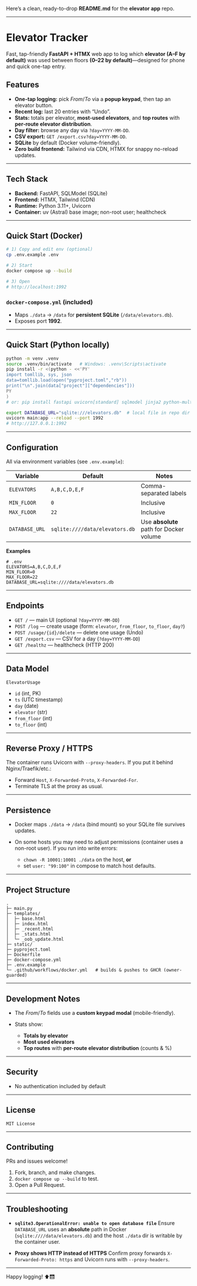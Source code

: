 Here’s a clean, ready-to-drop **README.md** for the **elevator app** repo.

---

# Elevator Tracker

Fast, tap-friendly **FastAPI + HTMX** web app to log which **elevator (A–F by default)** was used between floors **(0–22 by default)**—designed for phone and quick one-tap entry.

## Features

* **One-tap logging:** pick *From*/*To* via a **popup keypad**, then tap an elevator button.
* **Recent log:** last 20 entries with “Undo”.
* **Stats:** totals per elevator, **most-used elevators**, and **top routes** with **per-route elevator distribution**.
* **Day filter:** browse any day via `?day=YYYY-MM-DD`.
* **CSV export:** `GET /export.csv?day=YYYY-MM-DD`.
* **SQLite** by default (Docker volume-friendly).
* **Zero build frontend:** Tailwind via CDN, HTMX for snappy no-reload updates.

---

## Tech Stack

* **Backend:** FastAPI, SQLModel (SQLite)
* **Frontend:** HTMX, Tailwind (CDN)
* **Runtime:** Python 3.11+, Uvicorn
* **Container:** uv (Astral) base image; non-root user; healthcheck

---

## Quick Start (Docker)

```bash
# 1) Copy and edit env (optional)
cp .env.example .env

# 2) Start
docker compose up --build

# 3) Open
# http://localhost:1992
```

### `docker-compose.yml` (included)

* Maps `./data` → `/data` for **persistent SQLite** (`/data/elevators.db`).
* Exposes port **1992**.

---

## Quick Start (Python locally)

```bash
python -m venv .venv
source .venv/bin/activate   # Windows: .venv\Scripts\activate
pip install -r <(python - <<'PY'
import tomllib, sys, json
data=tomllib.load(open("pyproject.toml","rb"))
print("\n".join(data["project"]["dependencies"]))
PY
)
# or: pip install fastapi uvicorn[standard] sqlmodel jinja2 python-multipart

export DATABASE_URL="sqlite:///elevators.db"  # local file in repo dir
uvicorn main:app --reload --port 1992
# http://127.0.0.1:1992
```

---

## Configuration

All via environment variables (see `.env.example`):

| Variable       | Default                        | Notes                                   |
| -------------- | ------------------------------ | --------------------------------------- |
| `ELEVATORS`    | `A,B,C,D,E,F`                  | Comma-separated labels                  |
| `MIN_FLOOR`    | `0`                            | Inclusive                               |
| `MAX_FLOOR`    | `22`                           | Inclusive                               |
| `DATABASE_URL` | `sqlite:////data/elevators.db` | Use **absolute** path for Docker volume |

**Examples**

```dotenv
# .env
ELEVATORS=A,B,C,D,E,F
MIN_FLOOR=0
MAX_FLOOR=22
DATABASE_URL=sqlite:////data/elevators.db
```

---

## Endpoints

* `GET /` — main UI (optional `?day=YYYY-MM-DD`)
* `POST /log` — create usage (form: `elevator`, `from_floor`, `to_floor`, `day?`)
* `POST /usage/{id}/delete` — delete one usage (Undo)
* `GET /export.csv` — CSV for a day (`?day=YYYY-MM-DD`)
* `GET /healthz` — healthcheck (HTTP 200)

---

## Data Model

`ElevatorUsage`

* `id` (int, PK)
* `ts` (UTC timestamp)
* `day` (date)
* `elevator` (str)
* `from_floor` (int)
* `to_floor` (int)

---

## Reverse Proxy / HTTPS

The container runs Uvicorn with `--proxy-headers`. If you put it behind Nginx/Traefik/etc.:

* Forward `Host`, `X-Forwarded-Proto`, `X-Forwarded-For`.
* Terminate TLS at the proxy as usual.

---

## Persistence

* Docker maps `./data` → `/data` (bind mount) so your SQLite file survives updates.
* On some hosts you may need to adjust permissions (container uses a non-root user). If you run into write errors:

  * `chown -R 10001:10001 ./data` on the host, **or**
  * set `user: "99:100"` in compose to match host defaults.

---

## Project Structure

```
.
├─ main.py
├─ templates/
│  ├─ base.html
│  ├─ index.html
│  ├─ _recent.html
│  ├─ _stats.html
│  └─ _oob_update.html
├─ static/
├─ pyproject.toml
├─ Dockerfile
├─ docker-compose.yml
├─ .env.example
└─ .github/workflows/docker.yml   # builds & pushes to GHCR (owner-guarded)
```

---

## Development Notes

* The *From*/*To* fields use a **custom keypad modal** (mobile-friendly).
* Stats show:

  * **Totals by elevator**
  * **Most used elevators**
  * **Top routes** with **per-route elevator distribution** (counts & %)

---

## Security

* No authentication included by default

---

## License

```
MIT License
```

---

## Contributing

PRs and issues welcome!

1. Fork, branch, and make changes.
2. `docker compose up --build` to test.
3. Open a Pull Request.

---

## Troubleshooting

* **`sqlite3.OperationalError: unable to open database file`**
  Ensure `DATABASE_URL` uses an **absolute** path in Docker (`sqlite:////data/elevators.db`) and the host `./data` dir is writable by the container user.

* **Proxy shows HTTP instead of HTTPS**
  Confirm proxy forwards `X-Forwarded-Proto: https` and Uvicorn runs with `--proxy-headers`.

---

Happy logging! ⬆️🛗

